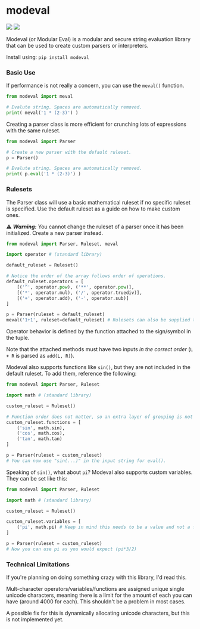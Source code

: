 # modeval

![](https://img.shields.io/badge/license-MIT-blue) ![](https://img.shields.io/badge/python-3.10-yellowgreen)

Modeval (or Modular Eval) is a modular and secure string evaluation library that can be used to create custom parsers or interpreters.

Install using: `pip install modeval`

### Basic Use

If performance is not really a concern, you can use the `meval()` function.

```python
from modeval import meval

# Evalute string. Spaces are automatically removed.
print( meval('1 * (2-3)') )
```

Creating a parser class is more efficient for crunching lots of expressions with the same ruleset.

```python
from modeval import Parser

# Create a new parser with the default ruleset.
p = Parser()

# Evalute string. Spaces are automatically removed.
print( p.eval('1 * (2-3)') )
```



### Rulesets 

The Parser class will use a basic mathematical ruleset if no specific ruleset is specified. Use the default ruleset as a guide on how to make custom ones.

:warning: ***Warning:*** You cannot change the ruleset of a parser once it has been initialized. Create a new parser instead.

```python
from modeval import Parser, Ruleset, meval

import operator # (standard library)

default_ruleset = Ruleset()

# Notice the order of the array follows order of operations.
default_ruleset.operators = [
    [('^', operator.pow), ('**', operator.pow)],
    [('*', operator.mul), ('/', operator.truediv)],
    [('+', operator.add), ('-', operator.sub)]
]

p = Parser(ruleset = default_ruleset)
meval('1+1', ruleset=default_ruleset) # Rulesets can also be supplied to meval()
```

Operator behavior is defined by the function attached to the sign/symbol in the tuple.

Note that the attached methods must have two inputs *in the correct order* (`L + R` is parsed as `add(L, R)`).

Modeval also supports functions like `sin()`, but they are not included in the default ruleset. To add them, reference the following:

```python
from modeval import Parser, Ruleset

import math # (standard library)

custom_ruleset = Ruleset()

# Function order does not matter, so an extra layer of grouping is not needed.
custom_ruleset.functions = [
    ('sin', math.sin),
    ('cos', math.cos),
    ('tan', math.tan)
]

p = Parser(ruleset = custom_ruleset)
# You can now use "sin(...)" in the input string for eval().
```

Speaking of `sin()`, what about `pi`? Modeval also supports custom variables. They can be set like this:
```python
from modeval import Parser, Ruleset

import math # (standard library)

custom_ruleset = Ruleset()

custom_ruleset.variables = [
    ('pi', math.pi) # Keep in mind this needs to be a value and not a function.
]

p = Parser(ruleset = custom_ruleset)
# Now you can use pi as you would expect (pi*3/2)
```

### Technical Limitations

If you're planning on doing something crazy with this library, I'd read this.

Mult-character operators/variables/functions are assigned unique single unicode characters, meaning there is a limit for the amount of each you can have (around 4000 for each). This shouldn't be a problem in most cases.

A possible fix for this is dynamically allocating unicode characters, but this is not implemented yet.
